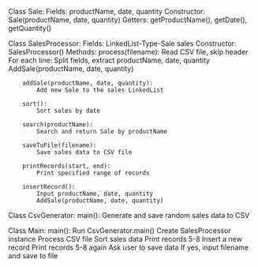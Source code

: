Class Sale:
    Fields: productName, date, quantity
    Constructor: Sale(productName, date, quantity)
    Getters: getProductName(), getDate(), getQuantity()

Class SalesProcessor:
    Fields: LinkedList-Type-Sale sales
    Constructor: SalesProcessor()
    Methods:
        process(filename):
            Read CSV file, skip header
            For each line:
                Split fields, extract productName, date, quantity
                AddSale(productName, date, quantity)

        addSale(productName, date, quantity):
            Add new Sale to the sales LinkedList

        sort():
            Sort sales by date

        search(productName):
            Search and return Sale by productName

        saveToFile(filename):
            Save sales data to CSV file

        printRecords(start, end):
            Print specified range of records

        insertRecord():
            Input productName, date, quantity
            AddSale(productName, date, quantity)

Class CsvGenerator:
    main():
        Generate and save random sales data to CSV

Class Main:
    main():
        Run CsvGenerator.main()
        Create SalesProcessor instance
        Process CSV file
        Sort sales data
        Print records 5-8
        Insert a new record
        Print records 5-8 again
        Ask user to save data
            If yes, input filename and save to file